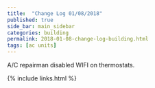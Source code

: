 ```yaml
---
title:  "Change Log 01/08/2018"
published: true
side_bar: main_sidebar
categories: building
permalink: 2018-01-08-change-log-building.html
tags: [ac units]
---
```


A/C repairman disabled WIFI on thermostats.

{% include links.html %}
